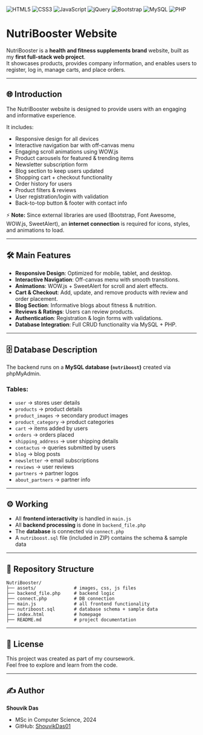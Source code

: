 ![HTML5](https://img.shields.io/badge/HTML5-E34F26?style=flat&logo=html5&logoColor=white)
![CSS3](https://img.shields.io/badge/CSS3-1572B6?style=flat&logo=css3&logoColor=white)
![JavaScript](https://img.shields.io/badge/JavaScript-F7DF1E?style=flat&logo=javascript&logoColor=black)
![jQuery](https://img.shields.io/badge/jQuery-0769AD?style=flat&logo=jquery&logoColor=white)
![Bootstrap](https://img.shields.io/badge/Bootstrap-563D7C?style=flat&logo=bootstrap&logoColor=white)
![MySQL](https://img.shields.io/badge/MySQL-005C84?style=flat&logo=mysql&logoColor=white)
![PHP](https://img.shields.io/badge/PHP-777BB4?style=flat&logo=php&logoColor=white)

# NutriBooster Website

NutriBooster is a **health and fitness supplements brand** website, built as my **first full-stack web project**.  
It showcases products, provides company information, and enables users to register, log in, manage carts, and place orders.  

---

## 🌐 Introduction
The NutriBooster website is designed to provide users with an engaging and informative experience.  

It includes:
- Responsive design for all devices  
- Interactive navigation bar with off-canvas menu  
- Engaging scroll animations using WOW.js  
- Product carousels for featured & trending items  
- Newsletter subscription form  
- Blog section to keep users updated  
- Shopping cart + checkout functionality  
- Order history for users  
- Product filters & reviews  
- User registration/login with validation  
- Back-to-top button & footer with contact info  

⚡ **Note:** Since external libraries are used (Bootstrap, Font Awesome, WOW.js, SweetAlert), an **internet connection** is required for icons, styles, and animations to load.

---

## 🛠️ Main Features
- **Responsive Design**: Optimized for mobile, tablet, and desktop.  
- **Interactive Navigation**: Off-canvas menu with smooth transitions.  
- **Animations**: WOW.js + SweetAlert for scroll and alert effects.  
- **Cart & Checkout**: Add, update, and remove products with review and order placement.  
- **Blog Section**: Informative blogs about fitness & nutrition.  
- **Reviews & Ratings**: Users can review products.  
- **Authentication**: Registration & login forms with validations.  
- **Database Integration**: Full CRUD functionality via MySQL + PHP.  

---

## 🗄️ Database Description
The backend runs on a **MySQL database (`nutriboost`)** created via phpMyAdmin.  

### Tables:
- `user` → stores user details  
- `products` → product details  
- `product_images` → secondary product images  
- `product_category` → product categories  
- `cart` → items added by users  
- `orders` → orders placed  
- `shipping_address` → user shipping details  
- `contactus` → queries submitted by users  
- `blog` → blog posts  
- `newsletter` → email subscriptions  
- `reviews` → user reviews  
- `partners` → partner logos  
- `about_partners` → partner info  

---

## ⚙️ Working
- All **frontend interactivity** is handled in `main.js`  
- All **backend processing** is done in `backend_file.php`  
- The **database** is connected via `connect.php`  
- A `nutriboost.sql` file (included in ZIP) contains the schema & sample data  

---

## 📂 Repository Structure
```
NutriBooster/
├── assets/              # images, css, js files
├── backend_file.php     # backend logic
├── connect.php          # DB connection
├── main.js              # all frontend functionality
├── nutriboost.sql       # database schema + sample data
├── index.html           # homepage
├── README.md            # project documentation
```

---

## 📄 License
This project was created as part of my coursework.  
Feel free to explore and learn from the code.  

---

## ✍️ Author
**Shouvik Das**  
- MSc in Computer Science, 2024
- GitHub: [ShouvikDas01](https://github.com/ShouvikDas01)  

